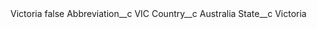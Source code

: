 <?xml version="1.0" encoding="UTF-8"?>
<CustomMetadata xmlns="http://soap.sforce.com/2006/04/metadata" xmlns:xsi="http://www.w3.org/2001/XMLSchema-instance" xmlns:xsd="http://www.w3.org/2001/XMLSchema">
    <label>Victoria</label>
    <protected>false</protected>
    <values>
        <field>Abbreviation__c</field>
        <value xsi:type="xsd:string">VIC</value>
    </values>
    <values>
        <field>Country__c</field>
        <value xsi:type="xsd:string">Australia</value>
    </values>
    <values>
        <field>State__c</field>
        <value xsi:type="xsd:string">Victoria</value>
    </values>
</CustomMetadata>
